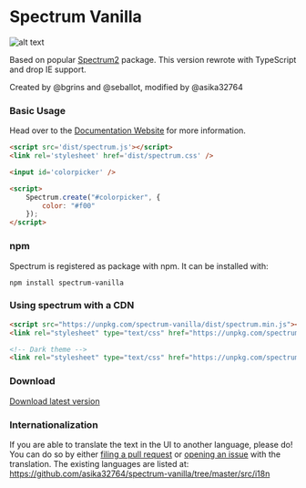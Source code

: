 # Spectrum Vanilla

![alt text](https://github.com/asika32764/spectrum-vanilla/blob/master/docs/spectrum.png?raw=true "Preview")

Based on popular <a href="http://seballot.github.com/spectrum">Spectrum2</a> package. 
This version rewrote with TypeScript and drop IE support.

Created by @bgrins and @seballot, modified by @asika32764

### Basic Usage

Head over to the [Documentation Website](https://about.asika.tw/spectrum-vanilla/) for more information.

```html
<script src='dist/spectrum.js'></script>
<link rel='stylesheet' href='dist/spectrum.css' />

<input id='colorpicker' />

<script>
    Spectrum.create("#colorpicker", {
        color: "#f00"
    });
</script>
```

### npm

Spectrum is registered as package with npm. It can be installed with:

```shell
npm install spectrum-vanilla
```

### Using spectrum with a CDN

```html
<script src="https://unpkg.com/spectrum-vanilla/dist/spectrum.min.js"></script>
<link rel="stylesheet" type="text/css" href="https://unpkg.com/spectrum-vanilla/dist/spectrum.min.css">

<!-- Dark theme -->
<link rel="stylesheet" type="text/css" href="https://unpkg.com/spectrum-vanilla/dist/spectrum-dark.min.css">
```

### Download

[Download latest version](https://github.com/asika32764/spectrum-vanilla/releases)

### Internationalization

If you are able to translate the text in the UI to another language, please do!  You can do so by either [filing a pull request](https://github.com/asika32764/spectrum-vanilla/pulls) or [opening an issue]( https://github.com/asika32764/spectrum-vanilla/issues) with the translation. The existing languages are listed at: https://github.com/asika32764/spectrum-vanilla/tree/master/src/i18n
